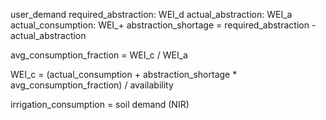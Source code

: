 user\_demand
required\_abstraction: WEI\_d
actual\_abstraction: WEI\_a
actual\_consumption: WEI\_+ 
abstraction\_shortage = required\_abstraction - actual\_abstraction

avg\_consumption\_fraction = WEI\_c / WEI\_a

WEI\_c = (actual\_consumption + abstraction\_shortage * avg\_consumption\_fraction) / availability

irrigation\_consumption = soil demand (NIR)
